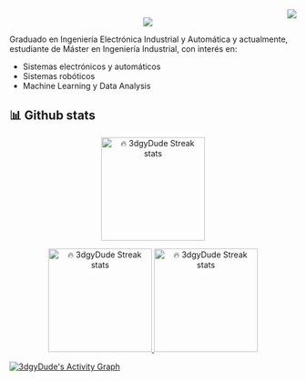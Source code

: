<img align="right" src="https://hits.seeyoufarm.com/api/count/incr/badge.svg?url=https%3A%2F%2Fgithub.com%2F3dgyDude%2F3dgyDude&count_bg=%23CB5DB9&title_bg=%23A30C9D&icon=github.svg&icon_color=%23EAE7E7&title=Profile+views&edge_flat=true">

<!-- DenverCoder1 Typing SVG -->
<p align="center">
  <a href="https://github.com/DenverCoder1/readme-typing-svg">
    <img src="https://readme-typing-svg.herokuapp.com?font=Playfair+Display&color=%2301719F&size=40&vCenter=true&width=750&lines=Welcome+to+my+profile%2C+I'm+Jesus;An+Electronics+and+Automation+Ingeneer;Nice+to+meet+you!">
  </a>
</p>


Graduado en Ingeniería Electrónica Industrial y Automática y actualmente, estudiante de Máster en Ingeniería Industrial, con interés en:

- Sistemas electrónicos y automáticos
- Sistemas robóticos
- Machine Learning y Data Analysis

## 📊 Github stats

<!-- DenverCoder1 Github readme streak stats -->
<p align="center">
  <a href="https://github.com/DenverCoder1/github-readme-streak-stats">
    <img title="🔥 3dgyDude Streak stats" alt="🔥 3dgyDude Streak stats" src="https://github-readme-streak-stats.herokuapp.com?user=3dgyDude&theme=nightowl&hide_border=true&date_format=j%20M%5B%20Y%5D" height="182px">
  </a>
</p>

<p align="center">
  <a href="https://github.com/DenverCoder1/github-readme-streak-stats">
    <img title="🔥 3dgyDude Streak stats" alt="🔥 3dgyDude Streak stats" src="https://denvercoder1-github-readme-stats.vercel.app/api/?username=3dgyDude&show_icons=true&count_private=true&theme=react&hide_border=true&bg_color=011627&title_color=c792ea&icon_color=7fdbca" height="182px">
  </a>
  <a href="https://github.com/DenverCoder1/github-readme-streak-stats">
    <img title="🔥 3dgyDude Streak stats" alt="🔥 3dgyDude Streak stats" src="https://github-readme-stats.vercel.app/api/top-langs/?username=3dgyDude&langs_count=8&layout=compact&theme=react&hide_border=true&bg_color=011627&title_color=c792ea&icon_color=7fdbca" height="182px">
  </a>
</p>

<a href="https://github.com/ashutosh00710/github-readme-activity-graph"><img alt="3dgyDude's Activity Graph" src="https://denvercoder1-activity-graph.herokuapp.com/graph/?username=3dgyDude&bg_color=011627&color=c792ea&line=584c7d&point=7fdbca&hide_border=true" /></a>
